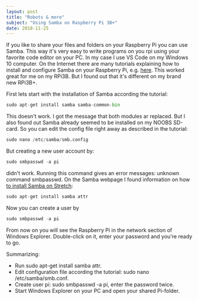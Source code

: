 ```yaml
---
layout: post
title: "Robots & more"
subject: "Using Samba on Raspberry Pi 3B+"
date: 2018-11-25
---
```


If you like to share your files and folders on your Raspberry Pi you
can use Samba. This way it's very easy to write programs on you rpi using 
your favorite code editor on your PC. In my case I use VS Code on my
Windows 10 computer.
On the Internet there are many tutorials explaining how to install and configure 
Samba on your Raspberry Pi, e.g. <a href="http://raspberrywebserver.com/serveradmin/share-your-raspberry-pis-files-and-folders-across-a-network.html" 
target="_blank">here</a>. This worked great for me on my RPi3B. But I found 
out that it's different on my brand new RPi3B+.

First lets start with the installation of Samba according the tutorial:

```python
sudo apt-get install samba samba-common-bin
```

This doesn't work. I got the message that both modules ar replaced. But I 
also found out Samba already seemed to be installed on my NOOBS SD-card. 
So you can edit the config file right away as described in the tutorial:

```python
sudo nano /etc/samba/smb.config
```

But creating a new user account by:

```python
sudo smbpasswd -a pi
```

didn't work. Running this command gives an error messages: unknown command 
smbpasswd. On the Samba webpage I found information on how 
<a href="https://wiki.samba.org/index.php/Distribution-specific_Package_Installation" 
target="_blank">to install Samba on Stretch</a>:

```python
sudo apt-get install samba attr
```

Now you can create a user by

```python
sudo smbpasswd -a pi
```

From now on you will see the Raspberry Pi in the network section of Windows 
Explorer. Double-click on it, enter your password and you're ready to go.

Summarizing:

- Run sudo apt-get install samba attr.
- Edit configuration file according the tutorial: sudo nano /etc/samba/smb.conf.
- Create user pi: sudo smbpasswd -a pi, enter the password twice.
- Start Windows Explorer on your PC and open your shared Pi-folder.

